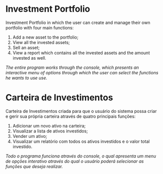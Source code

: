 # Investment Portfolio

Investment Portfolio in which the user can create and manage their own portfolio with four main functions:
1. Add a new asset to the portfolio;
2. View all the invested assets;
3. Sell an asset;
4. View a report which contains all the invested assets and the amount invested as well.

*The entire program works through the console, which presents an interactive menu of options through which the user can select the functions he wants to use use.*

# Carteira de Investimentos

Carteira de Investimentos criada para que o usuário do sistema possa criar e gerir sua própria carteira através de quatro principais funções:
1. Adicionar um novo ativo na carteira;
2. Visualizar a lista de ativos investidos;
3. Vender um ativo;
4. Visualizar um relatório com todos os ativos investidos e o valor total investido.

*Todo o programa funciona através do console, o qual apresenta um menu de opções interativo através do qual o usuário poderá selecionar as funções que deseja realizar.*


